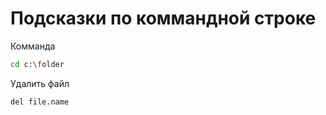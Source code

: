 # Подсказки по коммандной строке

Комманда
```sh
cd c:\folder
```
Удалить файл
```
del file.name
```
